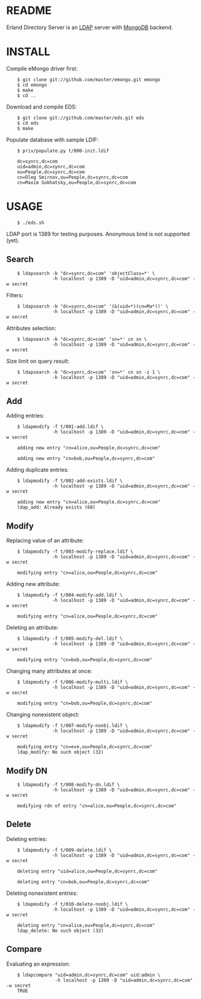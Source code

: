 README
======
Erland Directory Server is an [LDAP](http://en.wikipedia.org/wiki/LDAP) server with [MongoDB](http://www.mongodb.org/) backend.

INSTALL
=======
Compile eMongo driver first:

        $ git clone git://github.com/master/emongo.git emongo
        $ cd emongo
        $ make
        $ cd ..

Download and compile EDS:

        $ git clone git://github.com/master/eds.git eds
        $ cd eds
        $ make

Populate database with sample LDIF:

        $ priv/populate.py t/000-init.ldif

        dc=synrc,dc=com
        uid=admin,dc=synrc,dc=com
        ou=People,dc=synrc,dc=com
        cn=Oleg Smirnov,ou=People,dc=synrc,dc=com
        cn=Maxim Sokhatsky,ou=People,dc=synrc,dc=com


USAGE
=====
        $ ./eds.sh

LDAP port is 1389 for testing purposes. Anonymous bind is not supported (yet).

Search
------
        $ ldapsearch -b "dc=synrc,dc=com" 'objectClass=*' \
                     -h localhost -p 1389 -D "uid=admin,dc=synrc,dc=com" -w secret

Filters:

        $ ldapsearch -b "dc=synrc,dc=com" '(&(uid=*)(cn=Ma*))' \
                     -h localhost -p 1389 -D "uid=admin,dc=synrc,dc=com" -w secret

Attributes selection:

        $ ldapsearch -b "dc=synrc,dc=com" 'sn=*' cn sn \
                     -h localhost -p 1389 -D "uid=admin,dc=synrc,dc=com" -w secret

Size limit on query result:

        $ ldapsearch -b "dc=synrc,dc=com" 'sn=*' cn sn -z 1 \
                     -h localhost -p 1389 -D "uid=admin,dc=synrc,dc=com" -w secret

Add
---

Adding entries:

        $ ldapmodify -f t/001-add.ldif \
                     -h localhost -p 1389 -D "uid=admin,dc=synrc,dc=com" -w secret	

        adding new entry "cn=alice,ou=People,dc=synrc,dc=com"

        adding new entry "cn=bob,ou=People,dc=synrc,dc=com"

Adding duplicate entries:

        $ ldapmodify -f t/002-add-exists.ldif \
                     -h localhost -p 1389 -D "uid=admin,dc=synrc,dc=com" -w secret

        adding new entry "cn=alice,ou=People,dc=synrc,dc=com"
        ldap_add: Already exists (68)


Modify
------

Replacing value of an attribute:

        $ ldapmodify -f t/003-modify-replace.ldif \
                     -h localhost -p 1389 -D "uid=admin,dc=synrc,dc=com" -w secret

        modifying entry "cn=alice,ou=People,dc=synrc,dc=com"

Adding new attribute:

        $ ldapmodify -f t/004-modify-add.ldif \
                     -h localhost -p 1389 -D "uid=admin,dc=synrc,dc=com" -w secret

        modifying entry "cn=alice,ou=People,dc=synrc,dc=com"

Deleting an attribute:

        $ ldapmodify -f t/005-modify-del.ldif \
                     -h localhost -p 1389 -D "uid=admin,dc=synrc,dc=com" -w secret

        modifying entry "cn=bob,ou=People,dc=synrc,dc=com"

Changing many attributes at once:

        $ ldapmodify -f t/006-modify-multi.ldif \
                     -h localhost -p 1389 -D "uid=admin,dc=synrc,dc=com" -w secret

        modifying entry "cn=bob,ou=People,dc=synrc,dc=com"

Changing nonexistent object:

        $ ldapmodify -f t/007-modify-noobj.ldif \
                     -h localhost -p 1389 -D "uid=admin,dc=synrc,dc=com" -w secret

        modifying entry "cn=eve,ou=People,dc=synrc,dc=com"
        ldap_modify: No such object (32)

Modify DN
---------
        $ ldapmodify -f t/008-modify-dn.ldif \
                     -h localhost -p 1389 -D "uid=admin,dc=synrc,dc=com" -w secret

        modifying rdn of entry "cn=alice,ou=People,dc=synrc,dc=com"

Delete
------
Deleting entries:

        $ ldapmodify -f t/009-delete.ldif \
                     -h localhost -p 1389 -D "uid=admin,dc=synrc,dc=com" -w secret

        deleting entry "uid=alice,ou=People,dc=synrc,dc=com"

        deleting entry "cn=bob,ou=People,dc=synrc,dc=com"

Deleting nonexistent entries:

        $ ldapmodify -f t/010-delete-noobj.ldif \
                     -h localhost -p 1389 -D "uid=admin,dc=synrc,dc=com" -w secret

        deleting entry "cn=alice,ou=People,dc=synrc,dc=com"
        ldap_delete: No such object (32)

Compare
-------
Evaluating an expression:

        $ ldapcompare "uid=admin,dc=synrc,dc=com" uid:admin \
                      -h localhost -p 1389 -D "uid=admin,dc=synrc,dc=com" -w secret
        TRUE
